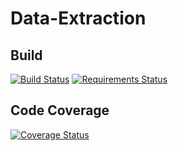 # Data-Extraction

## Build
[![Build Status](https://travis-ci.org/mnatale/Data-Extraction.svg?branch=master)](https://travis-ci.org/mnatale/Data-Extraction)
[![Requirements Status](https://requires.io/github/mnatale/Data-Extraction/requirements.svg?branch=master)](https://requires.io/github/mnatale/Data-Extraction/requirements/?branch=master)
## Code Coverage
[![Coverage Status](https://coveralls.io/repos/github/mnatale/Data-Extraction/badge.svg?branch=master)](https://coveralls.io/github/mnatale/Data-Extraction?branch=master)
